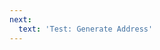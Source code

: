 ```yaml
---
next: 
  text: 'Test: Generate Address'
---
```

<ExternalContent url="https://essential-contributions.github.io/essential-integration/getting-started/counter/app/fe/sum.html" selector="main" />
